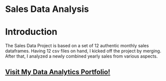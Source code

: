 # Sales Data Analysis

# Introduction

The Sales Data Project is based on a set of 12 authentic monthly sales dataframes. 
Having 12 csv files on hand, I kicked off the project by merging. 
After that, I analyzed a newly combined yearly sales from various aspects.

## <p> <a href="https://sites.google.com/student.american.edu/data-analytics/projects/sales-data-project" target="_blank" rel="noopener noreferrer">Visit My Data Analytics Portfolio!</a></p>
